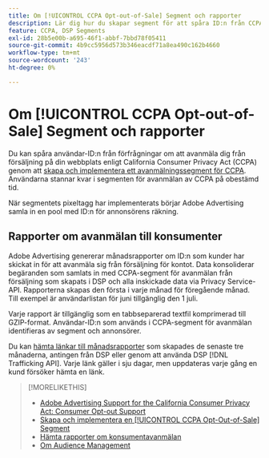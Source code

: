 ```yaml
---
title: Om [!UICONTROL CCPA Opt-out-of-Sale] Segment och rapporter
description: Lär dig hur du skapar segment för att spåra ID:n från CCPA-förfrågningar om att avanmäla sig från försäljning och hur du hämtar rapporter om ID:n.
feature: CCPA, DSP Segments
exl-id: 28b5e00b-a695-46f1-abbf-7bbd78f05411
source-git-commit: 4b9cc5956d573b346eacdf71a8ea490c162b4660
workflow-type: tm+mt
source-wordcount: '243'
ht-degree: 0%

---
```


# Om [!UICONTROL CCPA Opt-out-of-Sale] Segment och rapporter

Du kan spåra användar-ID:n från förfrågningar om att avanmäla dig från försäljning på din webbplats enligt California Consumer Privacy Act (CCPA) genom att [skapa och implementera ett avanmälningssegment för CCPA](ccpa-opt-out-segment-create.md). Användarna stannar kvar i segmenten för avanmälan av CCPA på obestämd tid.

När segmentets pixeltagg har implementerats börjar Adobe Advertising samla in en pool med ID:n för annonsörens räkning.

## Rapporter om avanmälan till konsumenter

Adobe Advertising genererar månadsrapporter om ID:n som kunder har skickat in för att avanmäla sig från försäljning för kontot. Data konsoliderar begäranden som samlats in med CCPA-segment för avanmälan från försäljning som skapats i DSP och alla inskickade data via Privacy Service-API.  Rapporterna skapas den första i varje månad för föregående månad. Till exempel är användarlistan för juni tillgänglig den 1 juli.

Varje rapport är tillgänglig som en tabbseparerad textfil komprimerad till GZIP-format. Användar-ID:n som används i CCPA-segment för avanmälan identifieras av segment och annonsörer.

Du kan [hämta länkar till månadsrapporter](ccpa-opt-out-segment-report-retrieve.md) som skapades de senaste tre månaderna, antingen från DSP eller genom att använda DSP [!DNL Trafficking API]. Varje länk gäller i sju dagar, men uppdateras varje gång en kund försöker hämta en länk.

>[!MORELIKETHIS]
>
>* [Adobe Advertising Support for the California Consumer Privacy Act: Consumer Opt-out Support](/help/privacy/ccpa/ccpa-opt-out-of-sale.md)
>* [Skapa och implementera en [!UICONTROL CCPA Opt-Out-of-Sale] Segment](ccpa-opt-out-segment-create.md)
>* [Hämta rapporter om konsumentavanmälan](ccpa-opt-out-segment-report-retrieve.md)
>* [Om Audience Management](audience-about.md)
